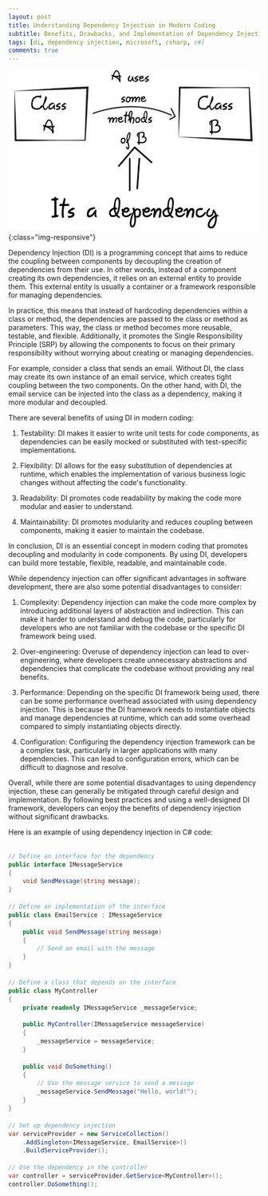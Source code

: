 ```yaml
---
layout: post
title: Understanding Dependency Injection in Modern Coding
subtitle: Benefits, Drawbacks, and Implementation of Dependency Injection with code examples in C# 
tags: [di, dependency injection, microsoft, csharp, c#]
comments: true
---
```


![Moving from Monolithic to Domain-Driven Design for a Distributed Web Application on Microsoft Cloud](../assets/img/posts/di.png){:class="img-responsive"}

Dependency Injection (DI) is a programming concept that aims to reduce the coupling between components by decoupling the creation of dependencies from their use. In other words, instead of a component creating its own dependencies, it relies on an external entity to provide them. This external entity is usually a container or a framework responsible for managing dependencies.

In practice, this means that instead of hardcoding dependencies within a class or method, the dependencies are passed to the class or method as parameters. This way, the class or method becomes more reusable, testable, and flexible. Additionally, it promotes the Single Responsibility Principle (SRP) by allowing the components to focus on their primary responsibility without worrying about creating or managing dependencies.

For example, consider a class that sends an email. Without DI, the class may create its own instance of an email service, which creates tight coupling between the two components. On the other hand, with DI, the email service can be injected into the class as a dependency, making it more modular and decoupled.

There are several benefits of using DI in modern coding:

1. Testability: DI makes it easier to write unit tests for code components, as dependencies can be easily mocked or substituted with test-specific implementations.

2. Flexibility: DI allows for the easy substitution of dependencies at runtime, which enables the implementation of various business logic changes without affecting the code's functionality.

3. Readability: DI promotes code readability by making the code more modular and easier to understand.

4. Maintainability: DI promotes modularity and reduces coupling between components, making it easier to maintain the codebase.

In conclusion, DI is an essential concept in modern coding that promotes decoupling and modularity in code components. By using DI, developers can build more testable, flexible, readable, and maintainable code.

While dependency injection can offer significant advantages in software development, there are also some potential disadvantages to consider:

1. Complexity: Dependency injection can make the code more complex by introducing additional layers of abstraction and indirection. This can make it harder to understand and debug the code, particularly for developers who are not familiar with the codebase or the specific DI framework being used.

2. Over-engineering: Overuse of dependency injection can lead to over-engineering, where developers create unnecessary abstractions and dependencies that complicate the codebase without providing any real benefits.

3. Performance: Depending on the specific DI framework being used, there can be some performance overhead associated with using dependency injection. This is because the DI framework needs to instantiate objects and manage dependencies at runtime, which can add some overhead compared to simply instantiating objects directly.

4. Configuration: Configuring the dependency injection framework can be a complex task, particularly in larger applications with many dependencies. This can lead to configuration errors, which can be difficult to diagnose and resolve.

Overall, while there are some potential disadvantages to using dependency injection, these can generally be mitigated through careful design and implementation. By following best practices and using a well-designed DI framework, developers can enjoy the benefits of dependency injection without significant drawbacks.

Here is an example of using dependency injection in C# code:

```c#

// Define an interface for the dependency
public interface IMessageService
{
    void SendMessage(string message);
}

// Define an implementation of the interface
public class EmailService : IMessageService
{
    public void SendMessage(string message)
    {
        // Send an email with the message
    }
}

// Define a class that depends on the interface
public class MyController
{
    private readonly IMessageService _messageService;

    public MyController(IMessageService messageService)
    {
        _messageService = messageService;
    }

    public void DoSomething()
    {
        // Use the message service to send a message
        _messageService.SendMessage("Hello, world!");
    }
}

// Set up dependency injection
var serviceProvider = new ServiceCollection()
    .AddSingleton<IMessageService, EmailService>()
    .BuildServiceProvider();

// Use the dependency in the controller
var controller = serviceProvider.GetService<MyController>();
controller.DoSomething();

```